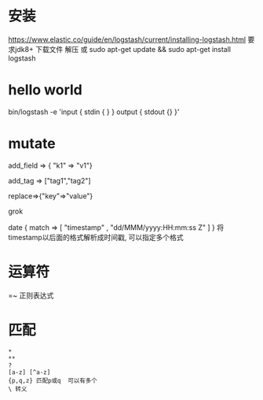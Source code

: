 # 安装 #
https://www.elastic.co/guide/en/logstash/current/installing-logstash.html
要求jdk8+
下载文件 解压 或 sudo apt-get update && sudo apt-get install logstash

# hello world #
bin/logstash -e 'input { stdin { } } output { stdout {} }'

# mutate #
add_field => { "k1" => "v1"}

add_tag => ["tag1","tag2"]

replace=>{"key"=>"value"}

grok

date {
	match => [ "timestamp" , "dd/MMM/yyyy:HH:mm:ss Z" ]
}
将timestamp以后面的格式解析成时间戳, 可以指定多个格式

# 运算符 #
=~ 正则表达式

# 匹配 #
```
*
**
?
[a-z] [^a-z]
{p,q,z} 匹配p或q  可以有多个
\ 转义
```
